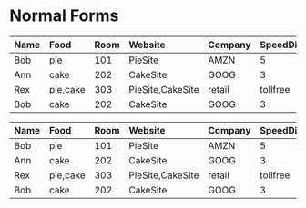 # Normal Forms

| Name | Food | Room | Website | Company | SpeedDial | Price |
| :--- | :--- | :--- | :--- | :--- | :--- | :--- |
| Bob | pie | 101 | PieSite | AMZN | 5 | 250 |
| Ann | cake | 202 | CakeSite | GOOG | 3 | 300 |
| Rex | pie,cake | 303 | PieSite,CakeSite | retail | tollfree | 350 |
| Bob | cake | 202 | CakeSite | GOOG | 3 | 300 |

| Name | Food | Room | Website | Company | SpeedDial | Price |
| :--- | :--- | :--- | :--- | :--- | :--- | :--- |
| Bob | pie | 101 | PieSite | AMZN | 5 | 250 |
| Ann | cake | 202 | CakeSite | GOOG | 3 | 300 |
| Rex | pie,cake | 303 | PieSite,CakeSite | retail | tollfree | 350 |
| Bob | cake | 202 | CakeSite | GOOG | 3 | 300 |

